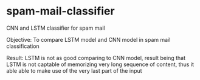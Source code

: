 # spam-mail-classifier
CNN and LSTM classifier for spam mail

Objective: To compare LSTM model and CNN model in spam mail classification

Result: LSTM is not as good comparing to CNN model, result being that LSTM is not captable of memorizing very long sequence of content, thus it able able to make use of the very last part of the input
